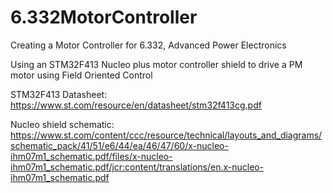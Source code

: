 # 6.332MotorController
Creating a Motor Controller for 6.332, Advanced Power Electronics

Using an STM32F413 Nucleo plus motor controller shield to drive a PM motor using Field Oriented Control

STM32F413 Datasheet: https://www.st.com/resource/en/datasheet/stm32f413cg.pdf

Nucleo shield schematic: https://www.st.com/content/ccc/resource/technical/layouts_and_diagrams/schematic_pack/41/51/e6/44/ea/46/47/60/x-nucleo-ihm07m1_schematic.pdf/files/x-nucleo-ihm07m1_schematic.pdf/jcr:content/translations/en.x-nucleo-ihm07m1_schematic.pdf
